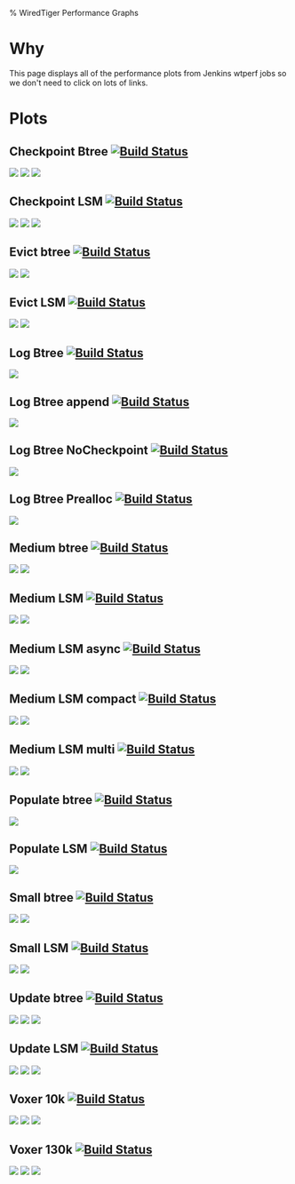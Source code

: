 % WiredTiger Performance Graphs

# Why

This page displays all of the performance plots from Jenkins wtperf jobs so we don't need to click on lots of links.

# Plots

## Checkpoint Btree [![Build Status](http://build.wiredtiger.com:8080/buildStatus/icon?job=wiredtiger-perf-ckpt-btree)](http://build.wiredtiger.com:8080/job/wiredtiger-perf-ckpt-btree/)

[![](http://build.wiredtiger.com:8080/job/wiredtiger-perf-ckpt-btree/plot/getPlot?index=0&width=750&height=450)](http://build.wiredtiger.com:8080/job/wiredtiger-perf-ckpt-btree/plot)
[![](http://build.wiredtiger.com:8080/job/wiredtiger-perf-ckpt-btree/plot/getPlot?index=1&width=750&height=450)](http://build.wiredtiger.com:8080/job/wiredtiger-perf-ckpt-btree/plot)
[![](http://build.wiredtiger.com:8080/job/wiredtiger-perf-ckpt-btree/plot/getPlot?index=2&width=750&height=450)](http://build.wiredtiger.com:8080/job/wiredtiger-perf-ckpt-btree/plot)

## Checkpoint LSM [![Build Status](http://build.wiredtiger.com:8080/buildStatus/icon?job=wiredtiger-perf-ckpt-lsm)](http://build.wiredtiger.com:8080/job/wiredtiger-perf-ckpt-lsm/)

[![](http://build.wiredtiger.com:8080/job/wiredtiger-perf-ckpt-lsm/plot/getPlot?index=0&width=750&height=450)](http://build.wiredtiger.com:8080/job/wiredtiger-perf-ckpt-lsm/plot)
[![](http://build.wiredtiger.com:8080/job/wiredtiger-perf-ckpt-lsm/plot/getPlot?index=1&width=750&height=450)](http://build.wiredtiger.com:8080/job/wiredtiger-perf-ckpt-lsm/plot)
[![](http://build.wiredtiger.com:8080/job/wiredtiger-perf-ckpt-lsm/plot/getPlot?index=2&width=750&height=450)](http://build.wiredtiger.com:8080/job/wiredtiger-perf-ckpt-lsm/plot)

## Evict btree [![Build Status](http://build.wiredtiger.com:8080/buildStatus/icon?job=wiredtiger-perf-evict-btree)](http://build.wiredtiger.com:8080/job/wiredtiger-perf-evict-btree/)

[![](http://build.wiredtiger.com:8080/job/wiredtiger-perf-evict-btree/plot/getPlot?index=0&width=750&height=450)](http://build.wiredtiger.com:8080/job/wiredtiger-perf-evict-btree/plot)
[![](http://build.wiredtiger.com:8080/job/wiredtiger-perf-evict-btree/plot/getPlot?index=1&width=750&height=450)](http://build.wiredtiger.com:8080/job/wiredtiger-perf-evict-btree/plot)

## Evict LSM [![Build Status](http://build.wiredtiger.com:8080/buildStatus/icon?job=wiredtiger-perf-evict-lsm)](http://build.wiredtiger.com:8080/job/wiredtiger-perf-evict-lsm/)

[![](http://build.wiredtiger.com:8080/job/wiredtiger-perf-evict-lsm/plot/getPlot?index=0&width=750&height=450)](http://build.wiredtiger.com:8080/job/wiredtiger-perf-evict-lsm/plot)
[![](http://build.wiredtiger.com:8080/job/wiredtiger-perf-evict-lsm/plot/getPlot?index=1&width=750&height=450)](http://build.wiredtiger.com:8080/job/wiredtiger-perf-evict-lsm/plot)

## Log Btree [![Build Status](http://build.wiredtiger.com:8080/buildStatus/icon?job=wiredtiger-perf-log)](http://build.wiredtiger.com:8080/job/wiredtiger-perf-log)

[![](http://build.wiredtiger.com:8080/job/wiredtiger-perf-log/plot/getPlot?index=0&width=750&height=450)](http://build.wiredtiger.com:8080/job/wiredtiger-perf-log/plot)

## Log Btree append [![Build Status](http://build.wiredtiger.com:8080/buildStatus/icon?job=wiredtiger-perf-log-append)](http://build.wiredtiger.com:8080/job/wiredtiger-perf-log-append)

[![](http://build.wiredtiger.com:8080/job/wiredtiger-perf-log-append/plot/getPlot?index=0&width=750&height=450)](http://build.wiredtiger.com:8080/job/wiredtiger-perf-log-append/plot)

## Log Btree NoCheckpoint [![Build Status](http://build.wiredtiger.com:8080/buildStatus/icon?job=wiredtiger-perf-log-no-ckpt)](http://build.wiredtiger.com:8080/job/wiredtiger-perf-log-no-ckpt)

[![](http://build.wiredtiger.com:8080/job/wiredtiger-perf-log-no-ckpt/plot/getPlot?index=0&width=750&height=450)](http://build.wiredtiger.com:8080/job/wiredtiger-perf-log-no-ckpt/plot)

## Log Btree Prealloc [![Build Status](http://build.wiredtiger.com:8080/buildStatus/icon?job=wiredtiger-perf-log-prealloc)](http://build.wiredtiger.com:8080/job/wiredtiger-perf-log-prealloc)

[![](http://build.wiredtiger.com:8080/job/wiredtiger-perf-log-prealloc/plot/getPlot?index=0&width=750&height=450)](http://build.wiredtiger.com:8080/job/wiredtiger-perf-log-prealloc/plot)

## Medium btree [![Build Status](http://build.wiredtiger.com:8080/buildStatus/icon?job=wiredtiger-perf-med-btree)](http://build.wiredtiger.com:8080/job/wiredtiger-perf-med-btree/)

[![](http://build.wiredtiger.com:8080/job/wiredtiger-perf-med-btree/plot/getPlot?index=0&width=750&height=450)](http://build.wiredtiger.com:8080/job/wiredtiger-perf-med-btree/plot)
[![](http://build.wiredtiger.com:8080/job/wiredtiger-perf-med-btree/plot/getPlot?index=1&width=750&height=450)](http://build.wiredtiger.com:8080/job/wiredtiger-perf-med-btree/plot)

## Medium LSM [![Build Status](http://build.wiredtiger.com:8080/buildStatus/icon?job=wiredtiger-perf-med-lsm)](http://build.wiredtiger.com:8080/job/wiredtiger-perf-med-lsm/)

[![](http://build.wiredtiger.com:8080/job/wiredtiger-perf-med-lsm/plot/getPlot?index=0&width=750&height=450)](http://build.wiredtiger.com:8080/job/wiredtiger-perf-med-lsm/plot)
[![](http://build.wiredtiger.com:8080/job/wiredtiger-perf-med-lsm/plot/getPlot?index=1&width=750&height=450)](http://build.wiredtiger.com:8080/job/wiredtiger-perf-med-lsm/plot)

## Medium LSM async [![Build Status](http://build.wiredtiger.com:8080/buildStatus/icon?job=wiredtiger-perf-med-async-lsm)](http://build.wiredtiger.com:8080/job/wiredtiger-perf-med-async-lsm/)

[![](http://build.wiredtiger.com:8080/job/wiredtiger-perf-med-async-lsm/plot/getPlot?index=0&width=750&height=450)](http://build.wiredtiger.com:8080/job/wiredtiger-perf-med-async-lsm/plot)
[![](http://build.wiredtiger.com:8080/job/wiredtiger-perf-med-async-lsm/plot/getPlot?index=1&width=750&height=450)](http://build.wiredtiger.com:8080/job/wiredtiger-perf-med-async-lsm/plot)

## Medium LSM compact [![Build Status](http://build.wiredtiger.com:8080/buildStatus/icon?job=wiredtiger-perf-med-lsm-compact)](http://build.wiredtiger.com:8080/job/wiredtiger-perf-med-lsm-compact/)

[![](http://build.wiredtiger.com:8080/job/wiredtiger-perf-med-lsm-compact/plot/getPlot?index=0&width=750&height=450)](http://build.wiredtiger.com:8080/job/wiredtiger-perf-med-lsm-compact/plot)
[![](http://build.wiredtiger.com:8080/job/wiredtiger-perf-med-lsm-compact/plot/getPlot?index=1&width=750&height=450)](http://build.wiredtiger.com:8080/job/wiredtiger-perf-med-lsm-compact/plot)

## Medium LSM multi [![Build Status](http://build.wiredtiger.com:8080/buildStatus/icon?job=wiredtiger-perf-med-multi-lsm)](http://build.wiredtiger.com:8080/job/wiredtiger-perf-med-multi-lsm/)

[![](http://build.wiredtiger.com:8080/job/wiredtiger-perf-med-multi-lsm/plot/getPlot?index=0&width=750&height=450)](http://build.wiredtiger.com:8080/job/wiredtiger-perf-med-multi-lsm/plot)
[![](http://build.wiredtiger.com:8080/job/wiredtiger-perf-med-multi-lsm/plot/getPlot?index=1&width=750&height=450)](http://build.wiredtiger.com:8080/job/wiredtiger-perf-med-multi-lsm/plot)

## Populate btree [![Build Status](http://build.wiredtiger.com:8080/buildStatus/icon?job=wiredtiger-perf-populate-btree)](http://build.wiredtiger.com:8080/job/wiredtiger-perf-med-populate-btree/)

[![](http://build.wiredtiger.com:8080/job/wiredtiger-perf-populate-btree/plot/getPlot?index=0&width=750&height=450)](http://build.wiredtiger.com:8080/job/wiredtiger-perf-populate-btree/plot)

## Populate LSM [![Build Status](http://build.wiredtiger.com:8080/buildStatus/icon?job=wiredtiger-perf-populate-lsm)](http://build.wiredtiger.com:8080/job/wiredtiger-perf-populate-lsm/)

[![](http://build.wiredtiger.com:8080/job/wiredtiger-perf-populate-lsm/plot/getPlot?index=0&width=750&height=450)](http://build.wiredtiger.com:8080/job/wiredtiger-perf-populate-lsm/plot)

## Small btree [![Build Status](http://build.wiredtiger.com:8080/buildStatus/icon?job=wiredtiger-perf-small-btree)](http://build.wiredtiger.com:8080/job/wiredtiger-perf-small-btree/)

[![](http://build.wiredtiger.com:8080/job/wiredtiger-perf-small-btree/plot/getPlot?index=0&width=750&height=450)](http://build.wiredtiger.com:8080/job/wiredtiger-perf-small-btree/plot)
[![](http://build.wiredtiger.com:8080/job/wiredtiger-perf-small-btree/plot/getPlot?index=1&width=750&height=450)](http://build.wiredtiger.com:8080/job/wiredtiger-perf-small-btree/plot)

## Small LSM [![Build Status](http://build.wiredtiger.com:8080/buildStatus/icon?job=wiredtiger-perf-small-lsm)](http://build.wiredtiger.com:8080/job/wiredtiger-perf-small-lsm/)

[![](http://build.wiredtiger.com:8080/job/wiredtiger-perf-small-lsm/plot/getPlot?index=0&width=750&height=450)](http://build.wiredtiger.com:8080/job/wiredtiger-perf-small-lsm/plot)
[![](http://build.wiredtiger.com:8080/job/wiredtiger-perf-small-lsm/plot/getPlot?index=1&width=750&height=450)](http://build.wiredtiger.com:8080/job/wiredtiger-perf-small-lsm/plot)

## Update btree [![Build Status](http://build.wiredtiger.com:8080/buildStatus/icon?job=wiredtiger-perf-update-btree)](http://build.wiredtiger.com:8080/job/wiredtiger-perf-update-btree/)

[![](http://build.wiredtiger.com:8080/job/wiredtiger-perf-update-btree/plot/getPlot?index=0&width=750&height=450)](http://build.wiredtiger.com:8080/job/wiredtiger-perf-update-btree/plot)
[![](http://build.wiredtiger.com:8080/job/wiredtiger-perf-update-btree/plot/getPlot?index=1&width=750&height=450)](http://build.wiredtiger.com:8080/job/wiredtiger-perf-update-btree/plot)
[![](http://build.wiredtiger.com:8080/job/wiredtiger-perf-update-btree/plot/getPlot?index=2&width=750&height=450)](http://build.wiredtiger.com:8080/job/wiredtiger-perf-update-btree/plot)

## Update LSM [![Build Status](http://build.wiredtiger.com:8080/buildStatus/icon?job=wiredtiger-perf-update-lsm)](http://build.wiredtiger.com:8080/job/wiredtiger-perf-update-lsm/)

[![](http://build.wiredtiger.com:8080/job/wiredtiger-perf-update-lsm/plot/getPlot?index=0&width=750&height=450)](http://build.wiredtiger.com:8080/job/wiredtiger-perf-update-lsm/plot)
[![](http://build.wiredtiger.com:8080/job/wiredtiger-perf-update-lsm/plot/getPlot?index=1&width=750&height=450)](http://build.wiredtiger.com:8080/job/wiredtiger-perf-update-lsm/plot)
[![](http://build.wiredtiger.com:8080/job/wiredtiger-perf-update-lsm/plot/getPlot?index=2&width=750&height=450)](http://build.wiredtiger.com:8080/job/wiredtiger-perf-update-lsm/plot)

## Voxer 10k [![Build Status](http://build.wiredtiger.com:8080/buildStatus/icon?job=wiredtiger-perf-voxer-10k)](http://build.wiredtiger.com:8080/job/wiredtiger-perf-voxer-10k/)

[![](http://build.wiredtiger.com:8080/job/wiredtiger-perf-voxer-10k/plot/getPlot?index=0&width=750&height=450)](http://build.wiredtiger.com:8080/job/wiredtiger-perf-voxer-10k/plot)
[![](http://build.wiredtiger.com:8080/job/wiredtiger-perf-voxer-10k/plot/getPlot?index=1&width=750&height=450)](http://build.wiredtiger.com:8080/job/wiredtiger-perf-voxer-10k/plot)
[![](http://build.wiredtiger.com:8080/job/wiredtiger-perf-voxer-10k/plot/getPlot?index=2&width=750&height=450)](http://build.wiredtiger.com:8080/job/wiredtiger-perf-voxer-10k/plot)

## Voxer 130k [![Build Status](http://build.wiredtiger.com:8080/buildStatus/icon?job=wiredtiger-perf-voxer-130k)](http://build.wiredtiger.com:8080/job/wiredtiger-perf-voxer-130k/)

[![](http://build.wiredtiger.com:8080/job/wiredtiger-perf-voxer-130k/plot/getPlot?index=0&width=750&height=450)](http://build.wiredtiger.com:8080/job/wiredtiger-perf-voxer-130k/plot)
[![](http://build.wiredtiger.com:8080/job/wiredtiger-perf-voxer-130k/plot/getPlot?index=1&width=750&height=450)](http://build.wiredtiger.com:8080/job/wiredtiger-perf-voxer-130k/plot)
[![](http://build.wiredtiger.com:8080/job/wiredtiger-perf-voxer-130k/plot/getPlot?index=2&width=750&height=450)](http://build.wiredtiger.com:8080/job/wiredtiger-perf-voxer-130k/plot)
